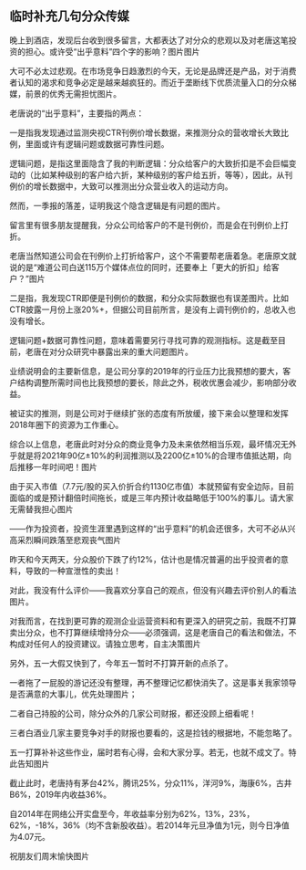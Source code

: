 ## 临时补充几句分众传媒
晚上到酒店，发现后台收到很多留言，大都表达了对分众的悲观以及对老唐这笔投资的担心。或许受“出乎意料”四个字的影响？图片图片

大可不必太过悲观。在市场竞争日趋激烈的今天，无论是品牌还是产品，对于消费者认知的渴求和竞争必定是越来越疯狂的。而近于垄断线下优质流量入口的分众梯媒，前景的优秀无需担忧图片。

老唐说的“出乎意料”，主要指的两点：

一是指我发现通过监测央视CTR刊例价增长数据，来推测分众的营收增长大致比例，里面或许有逻辑问题或数据可靠性问题。

逻辑问题，是指这里面隐含了我的判断逻辑：分众给客户的大致折扣是不会巨幅变动的（比如某种级别的客户给六折，某种级别的客户给五折，等等），因此，从刊例价的增长数据中，大致可以推测出分众营业收入的运动方向。

然而，一季报的落差，证明我这个隐含逻辑是有问题的图片。

留言里有很多朋友提醒我，分众公司给客户的不是刊例价，而是会在刊例价上打折。

老唐当然知道公司会在刊例价上打折给客户，这个不需要帮老唐着急。老唐原文就说的是“难道公司白送115万个媒体点位的同时，还要奉上「更大的折扣」给客户？”图片

二是指，我发现CTR即便是刊例价的数据，和分众实际数据也有误差图片。比如CTR披露一月份上涨20%+，但据公司目前所言，是没有上调刊例价的，总收入也没有增长。

逻辑问题+数据可靠性问题，意味着需要另行寻找可靠的观测指标。这是截至目前，老唐在对分众研究中暴露出来的重大问题图片。

业绩说明会的主要新信息，是公司分享的2019年的行业压力比我预想的要大，客户结构调整所需时间也比我预想的要长，除此之外，税收优惠会减少，影响部分收益。

被证实的推测，则是公司对于继续扩张的态度有所放缓，接下来会以整理和发挥2018年圈下的资源为工作重心。

综合以上信息，老唐此时对分众的商业竞争力及未来依然相当乐观，最坏情况无外乎就是将2021年90亿±10%的利润推测以及2200亿±10%的合理市值抵达期，向后推移一年时间吧！图片

由于买入市值（7.7元/股的买入价折合约1130亿市值）本就预留有安全边际，目前面临的或是预计翻倍时间拖长，或是三年内预计收益略低于100%的事儿。请大家无需替我担心图片

——作为投资者，投资生涯里遇到这样的“出乎意料”的机会还很多，大可不必从兴高采烈瞬间跌落至悲观丧气图片

昨天和今天两天，分众股价下跌了约12%，估计也是情况普遍的出乎投资者的意料，导致的一种宣泄性的卖出！

对此，我没有什么评价——我喜欢分享自己的观点，但没有兴趣去评价别人的看法图片。

对我而言，在找到更可靠的观测企业运营资料和有更深入的研究之前，我既不打算卖出分众，也不打算继续增持分众——必须强调，这是老唐自己的看法和做法，不构成对任何人的投资建议。请独立思考，自主决策图片

另外，五一大假又快到了，今年五一暂时不打算开新的点杀了。

一者拖了一屁股的游记还没有整理，再不整理记忆都快消失了。这是事关我家领导是否满意的大事儿，优先处理图片；

二者自己持股的公司，除分众外的几家公司财报，都还没顾上细看呢！

三者白酒业几家主要竞争对手的财报也要看的，这是捡钱的根据地，不能忽略了。

五一打算补补这些作业，届时若有心得，会和大家分享。若无，也就不成文了。特此告知图片

截止此时，老唐持有茅台42%，腾讯25%，分众11%，洋河9%，海康6%，古井B6%，2019年内收益36%。

自2014年在网络公开实盘至今，年收益率分别为62%，13%，23%，62%，-18%，36%（均不含新股收益）。若2014年元旦净值为1元，则今日净值为4.07元。

祝朋友们周末愉快图片
